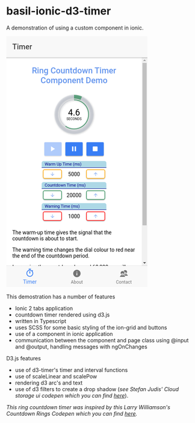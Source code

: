# basil-ionic-d3-timer
A demonstration of using a custom component in ionic.

![alt text](https://github.com/bas-innovations/basil-ionic-d3-timer/raw/master/src/assets/markdown-here/d3-timer-screenshot-countdown.png "Timer screenshot in countdown phase")

This demostration has a number of features

* Ionic 2 tabs application
* countdown timer rendered using d3.js
* written in Typescript
* uses SCSS for some basic styling of the ion-grid and buttons
* use of a component in ionic application
* communication between the component and page class using @input and @output, handling messages with ngOnChanges

D3.js features
* use of d3-timer's timer and interval functions
* use of scaleLinear and scalePow
* rendering d3 arc's and text
* use of d3 filters to create a drop shadow (_see Stefan Judis' Cloud storage ui codepen which you can find [here](http://codepen.io/stefanjudis/pen/jawGn)_).

_This ring countdown timer was inspired by this Larry Williamson's Countdown Rings Codepen which you can find [here](https://codepen.io/lawrencealan/pen/cdwhm)._

